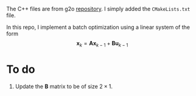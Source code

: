 The C++ files are from g2o [repository](https://github.com/RainerKuemmerle/g2o/tree/master/g2o/examples/tutorial_slam2d). I simply added the `CMakeLists.txt` file.

In this repo, I implement a batch optimization using a linear system of the form
$$
\mathbf{x}_{k} = \mathbf{A}\mathbf{x}_{k-1} + \mathbf{B} \mathbf{u}_{k-1}
$$

# To do
1. Update the $\mathbf{B}$ matrix to be of size $2\times 1$.